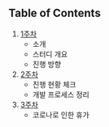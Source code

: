 ## Table of Contents 

1. [1주차](08/20200822.md "2020.08.22")
    - 소개
    - 스터디 개요
    - 진행 방향
2. [2주차](08/20200829.md "2020.08.29")
    - 진행 현황 체크
    - 개발 프로세스 정리
3. [3주차](09/20200905.md "2020.09.05")
    - 코로나로 인한 휴가